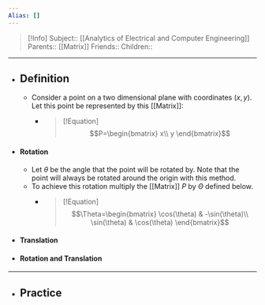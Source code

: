 ```yaml
---
Alias: []
---
```

> [!Info]
> Subject:: [[Analytics of Electrical and Computer Engineering]]
> Parents:: [[Matrix]]
> Friends:: 
> Children:: 
---
- ## Definition
	- Consider a point on a two dimensional plane with coordinates $(x,y)$. Let this point be represented by this [[Matrix]]:
		- > [!Equation]
		  > $$P=\begin{bmatrix}
		  > x\\
		  > y
		  > \end{bmatrix}$$
- #### Rotation
	- Let $\theta$ be the angle that the point will be rotated by. Note that the point will always be rotated around the origin with this method.
	- To achieve this rotation multiply the [[Matrix]] $P$ by $\Theta$ defined below.
		- > [!Equation]
		  > $$\Theta=\begin{bmatrix}
		  > \cos(\theta) & -\sin(\theta)\\
		  > \sin(\theta) & \cos(\theta)
		  > \end{bmatrix}$$
- #### Translation
- #### Rotation and Translation
---
- ## Practice